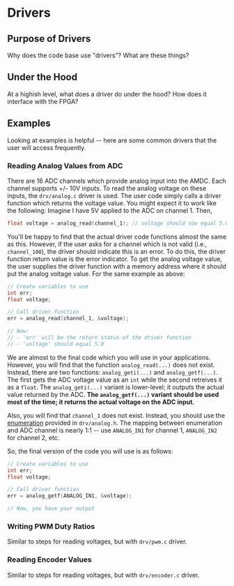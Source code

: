 # Drivers

## Purpose of Drivers

Why does the code base use "drivers"? What are these things?

## Under the Hood

At a highish level, what does a driver do under the hood? How does it interface with the FPGA?

## Examples

Looking at examples is helpful -- here are some common drivers that the user will access frequently.

### Reading Analog Values from ADC

There are 16 ADC channels which provide analog input into the AMDC. Each channel supports +/- 10V inputs. To read the analog voltage on these inputs, the `drv/analog.c` driver is used. The user code simply calls a driver function which returns the voltage value. You might expect it to work like the following: Imagine I have 5V applied to the ADC on channel 1. Then,

``` C
float voltage = analog_read(channel_1); // voltage should now equal 5.0
```

You'll be happy to find that the actual driver code functions almost the same as this. However, if the user asks for a channel which is not valid (i.e., `channel_100`), the driver should indicate this is an error. To do this, the driver function return value is the error indicator. To get the analog voltage value, the user supplies the driver function with a memory address where it should put the analog voltage value. For the same example as above:

``` C
// Create variables to use
int err;
float voltage;

// Call driver function
err = analog_read(channel_1, &voltage);

// Now:
// - 'err' will be the return status of the driver function
// - 'voltage' should equal 5.0
```

We are almost to the final code which you will use in your applications. However, you will find that the function `analog_read(...)` does not exist. Instead, there are two functions: `analog_geti(...)` and `analog_getf(...)`. The first gets the ADC voltage value as an `int` while the second retreives it as a `float`. The `analog_geti(...)` variant is lower-level; it outputs the actual value returned by the ADC. **The `analog_getf(...)` variant should be used most of the time; it returns the actual voltage on the ADC input.**

Also, you will find that `channel_1` does not exist. Instead, you should use the [enumeration](https://www.geeksforgeeks.org/enumeration-enum-c/) provided in `drv/analog.h`. The mapping between enumeration and ADC channel is nearly 1:1 -- use `ANALOG_IN1` for channel 1, `ANALOG_IN2` for channel 2, etc.

So, the final version of the code you will use is as follows:
``` C
// Create variables to use
int err;
float voltage;

// Call driver function
err = analog_getf(ANALOG_IN1, &voltage);

// Now, you have your output
```

### Writing PWM Duty Ratios

Similar to steps for reading voltages, but with `drv/pwm.c` driver.

### Reading Encoder Values

Similar to steps for reading voltages, but with `drv/encoder.c` driver.